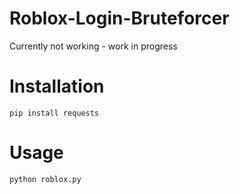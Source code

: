 # Roblox-Login-Bruteforcer
Currently not working - work in progress

# Installation
```
pip install requests
```

# Usage
```
python roblox.py
```
